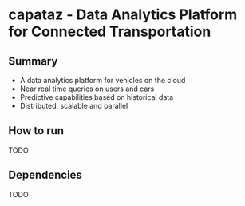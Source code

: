 capataz - Data Analytics Platform for Connected Transportation
=======================================
## Summary
* A data analytics platform for vehicles on the cloud
* Near real time queries on users and cars
* Predictive capabilities based on historical data
* Distributed, scalable and parallel

## How to run
TODO

## Dependencies
TODO
